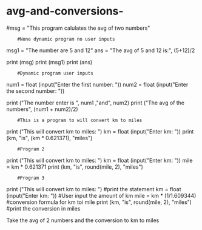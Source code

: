 # avg-and-conversions-

#msg = "This program calulates the avg of two numbers"

        #None dynamic program no user inputs 
msg1 = "The number are 5 and 12" 
ans = "The avg of 5 and 12 is:", (5+12)/2

print (msg)
print (msg1)
print (ans) 

        #Dynamic program user inputs
        
num1 = float (input("Enter the first number: "))
num2 = float (input("Enter the second number: "))

print ("The number enter is ", num1 ,"and", num2)
print ("The avg of the numbers", (num1 + num2)/2)

        #This is a program to will convert km to miles 
        
print ("This will convert km to miles: ")
km = float (input("Enter km: "))
print (km, "is", (km * 0.621371), "miles") 

        #Program 2
        
print ("This will convert km to miles: ")
km = float (input("Enter km: "))
mile = km * 0.621371
print (km, "is", round(mile, 2), "miles") 

        #Program 3 
print ("This will convert km to miles: ") #print the statement 
km = float (input("Enter km: ")) #User input the amount of km
mile = km * (1/1.609344) #conversion formula for km toi mile
print (km, "is", round(mile, 2), "miles") #print the conversion in miles

Take the avg of 2 numbers and the conversion to km to miles
